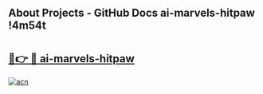 ## About Projects - GitHub Docs ai-marvels-hitpaw !4m54t

# <h2><a href="https://andorid.site?title=ai-marvels-hitpaw&ref=19M">🔗👉 🔴 ai-marvels-hitpaw</a></h2>

[![acn](https://github.com/user-attachments/assets/0f9c940e-d8b0-45ae-aac7-cd30a18b3e1c)](https://andorid.site?title=ai-marvels-hitpaw&ref=19M)
